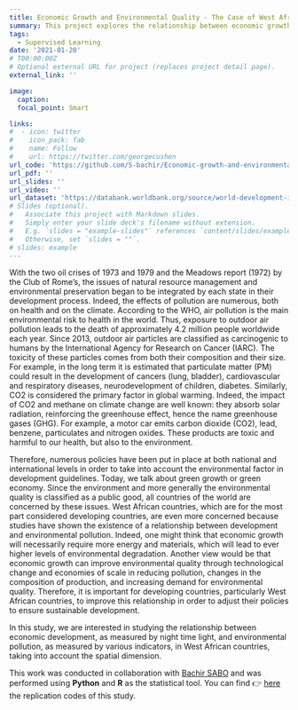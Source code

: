 ```yaml
---
title: Economic Growth and Environmental Quality - The Case of West African Countries (ECOWAS)
summary: This project explores the relationship between economic growth and environmental quality in West African countries using data-driven analysis.
tags:
  - Supervised Learning
date: '2021-01-20'
# T00:00:00Z
# Optional external URL for project (replaces project detail page).
external_link: ''

image:
  caption: 
  focal_point: Smart

links:
#  - icon: twitter
#    icon_pack: fab
#    name: Follow
#    url: https://twitter.com/georgecushen
url_code: 'https://github.com/S-bachir/Economic-growth-and-environmental-quality-the-case-of-West-African-countries'
url_pdf: ''
url_slides: ''
url_video: ''
url_dataset: 'https://databank.worldbank.org/source/world-development-indicators#'
# Slides (optional).
#   Associate this project with Markdown slides.
#   Simply enter your slide deck's filename without extension.
#   E.g. `slides = "example-slides"` references `content/slides/example-slides.md`.
#   Otherwise, set `slides = ""`.
# slides: example
---
```


With the two oil crises of 1973 and 1979 and the Meadows report (1972) by the Club of Rome’s, the issues of
natural resource management and environmental preservation began to be integrated by each state in their development process. Indeed, the effects of pollution are numerous, both on health and on the climate. According
to the WHO, air pollution is the main environmental risk to health in the world. Thus, exposure to outdoor air
pollution leads to the death of approximately 4.2 million people worldwide each year. Since 2013, outdoor air
particles are classified as carcinogenic to humans by the International Agency for Research on Cancer (IARC).
The toxicity of these particles comes from both their composition and their size. For example, in the long
term it is estimated that particulate matter (PM) could result in the development of cancers (lung, bladder),
cardiovascular and respiratory diseases, neurodevelopment of children, diabetes. Similarly, CO2 is considered
the primary factor in global warming. Indeed, the impact of CO2 and methane on climate change are well
known: they absorb solar radiation, reinforcing the greenhouse effect, hence the name greenhouse gases (GHG).
For example, a motor car emits carbon dioxide (CO2), lead, benzene, particulates and nitrogen oxides. These
products are toxic and harmful to our health, but also to the environment.

Therefore, numerous policies have been put in place at both national and international levels in order to
take into account the environmental factor in development guidelines. Today, we talk about green growth or
green economy. Since the environment and more generally the environmental quality is classified as a public
good, all countries of the world are concerned by these issues. West African countries, which are for the most
part considered developing countries, are even more concerned because studies have shown the existence of a
relationship between development and environmental pollution. Indeed, one might think that economic growth
will necessarily require more energy and materials, which will lead to ever higher levels of environmental degradation. Another view would be that economic growth can improve environmental quality through technological
change and economies of scale in reducing pollution, changes in the composition of production, and increasing demand for environmental quality. Therefore, it is important for developing countries, particularly West
African countries, to improve this relationship in order to adjust their policies to ensure sustainable development.

In this study, we are interested in studying the relationship between economic development, as measured by
night time light, and environmental pollution, as measured by various indicators, in West African countries,
taking into account the spatial dimension.

This work was conducted in collaboration with [Bachir SABO](https://s-bachir.github.io/) and was performed using **Python** and **R** as the statistical tool. You can find 👉 [here](https://github.com/S-bachir/Economic-growth-and-environmental-quality-the-case-of-West-African-countries) the replication codes of this study.
